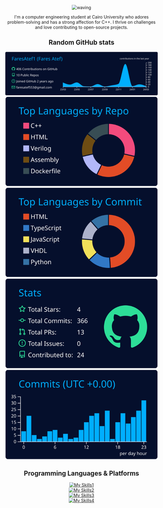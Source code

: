 <div align='center'>
  
<!-- ![waving](https://capsule-render.vercel.app/api?type=waving&height=200&text=Hello,%20I'm%20Fares!&fontAlign=50&fontAlignY=40&color=timeGradient) -->
![waving](https://capsule-render.vercel.app/api?type=venom&height=200&text=Hello,%20I'm%20Fares!&fontAlign=50&fontAlignY=40&color=0:A020F0,100:E30B5D)

<p align='center'> I'm a computer engineering student at Cairo University who adores problem-solving and has a strong affection for C++. I thrive on challenges and love contributing to open-source projects.
   </p>

</div>

<div align="center">
  <h2> Random GitHub stats </h2>
  
[![](https://raw.githubusercontent.com/FaresAtef1/profile-summary-cards/master/profile-summary-card-output/algolia/0-profile-details.svg)](https://github.com/vn7n24fzkq/github-profile-summary-cards)
[![](https://raw.githubusercontent.com/FaresAtef1/profile-summary-cards/master/profile-summary-card-output/algolia/1-repos-per-language.svg)](https://github.com/vn7n24fzkq/github-profile-summary-cards) [![](https://raw.githubusercontent.com/FaresAtef1/profile-summary-cards/master/profile-summary-card-output/algolia/2-most-commit-language.svg)](https://github.com/vn7n24fzkq/github-profile-summary-cards)
[![](https://raw.githubusercontent.com/FaresAtef1/profile-summary-cards/master/profile-summary-card-output/algolia/3-stats.svg)](https://github.com/vn7n24fzkq/github-profile-summary-cards) [![](https://raw.githubusercontent.com/FaresAtef1/profile-summary-cards/master/profile-summary-card-output/algolia/4-productive-time.svg)](https://github.com/vn7n24fzkq/github-profile-summary-cards)

</div>

<div align='center'>
  <h2> Programming Languages & Platforms </h2>
  
  [![My Skills1](https://skillicons.dev/icons?i=cpp,c,cs,java,py,bash,html,css,arduino)](https://skillicons.dev)  
  [![My Skills2](https://skillicons.dev/icons?i=docker,jenkins,aws,azure)](https://skillicons.dev)  
  [![My Skills3](https://skillicons.dev/icons?i=git,github,mongodb,mysql)](https://skillicons.dev)  
  [![My Skills4](https://skillicons.dev/icons?i=linux,windows)](https://skillicons.dev)
  
</div>

<!--
**FaresAtef1/FaresAtef1** is a ✨ _special_ ✨ repository because its `README.md` (this file) appears on your GitHub profile.

Here are some ideas to get you started:

- 🔭 I’m currently working on ...
- 🌱 I’m currently learning ...
- 👯 I’m looking to collaborate on ...
- 🤔 I’m looking for help with ...
- 💬 Ask me about ...
- 📫 How to reach me: ...
- 😄 Pronouns: ...
- ⚡ Fun fact: ...
-->
